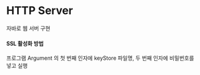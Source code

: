 # HTTP Server
자바로 웹 서버 구현

#### SSL 활성화 방법
프로그램 Argument 의 첫 번째 인자에 keyStore 파일명, 두 번째 인자에 비밀번호를 넣고 실행